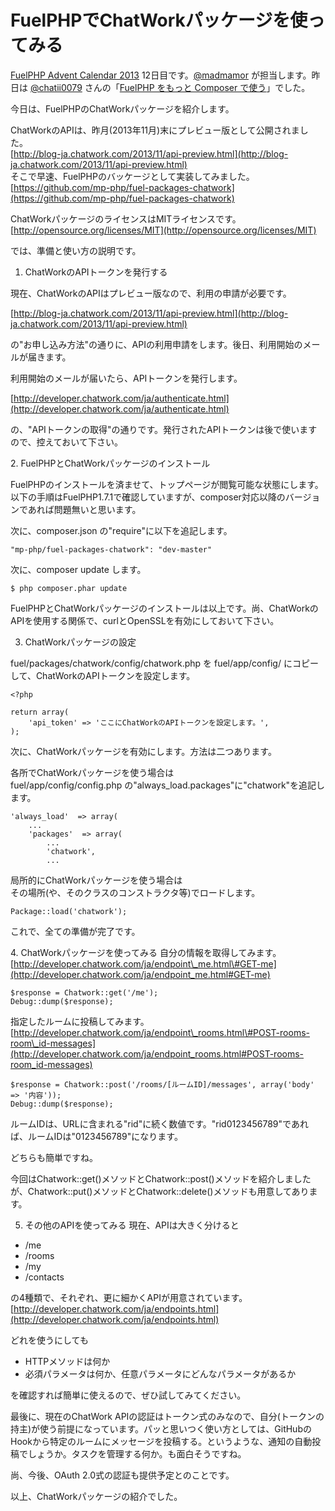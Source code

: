 FuelPHPでChatWorkパッケージを使ってみる
=======================================

[FuelPHP Advent Calendar 2013](http://atnd.org/events/45096) 12日目です。[@madmamor](https://twitter.com/madmamor) が担当します。昨日は [@chatii0079](https://twitter.com/chatii0079) さんの「[FuelPHP をもっと Composer で使う](http://chatii.net/articles/php/2013/12/fuelphp-composer.html)」でした。  
   
   
 今日は、FuelPHPのChatWorkパッケージを紹介します。  
   
 ChatWorkのAPIは、昨月(2013年11月)末にプレビュー版として公開されました。  
 [http://blog-ja.chatwork.com/2013/11/api-preview.html](http://blog-ja.chatwork.com/2013/11/api-preview.html)  
 そこで早速、FuelPHPのバッケージとして実装してみました。  
 [https://github.com/mp-php/fuel-packages-chatwork](https://github.com/mp-php/fuel-packages-chatwork)  
   
 ChatWorkパッケージのライセンスはMITライセンスです。  
 [http://opensource.org/licenses/MIT](http://opensource.org/licenses/MIT)  
   
 では、準備と使い方の説明です。  
   
   
 1. ChatWorkのAPIトークンを発行する

現在、ChatWorkのAPIはプレビュー版なので、利用の申請が必要です。

[http://blog-ja.chatwork.com/2013/11/api-preview.html](http://blog-ja.chatwork.com/2013/11/api-preview.html)

の"お申し込み方法"の通りに、APIの利用申請をします。後日、利用開始のメールが届きます。

  

利用開始のメールが届いたら、APIトークンを発行します。

[http://developer.chatwork.com/ja/authenticate.html](http://developer.chatwork.com/ja/authenticate.html)

の、"APIトークンの取得"の通りです。発行されたAPIトークンは後で使いますので、控えておいて下さい。  
   
   

​2. FuelPHPとChatWorkパッケージのインストール

FuelPHPのインストールを済ませて、トップページが閲覧可能な状態にします。以下の手順はFuelPHP1.7.1で確認していますが、composer対応以降のバージョンであれば問題無いと思います。

  
 次に、composer.json の"require"に以下を追記します。

~~~~ {.brush:text}
"mp-php/fuel-packages-chatwork": "dev-master"
~~~~

  

次に、composer update します。  

~~~~ {.brush:text}
$ php composer.phar update
~~~~

  
 FuelPHPとChatWorkパッケージのインストールは以上です。尚、ChatWorkのAPIを使用する関係で、curlとOpenSSLを有効にしておいて下さい。  
   
   
 3. ChatWorkパッケージの設定

fuel/packages/chatwork/config/chatwork.php を fuel/app/config/ にコピーして、ChatWorkのAPIトークンを設定します。

~~~~ {.brush:php}
<?php

return array(
    'api_token' => 'ここにChatWorkのAPIトークンを設定します。',
);
~~~~

  
 次に、ChatWorkパッケージを有効にします。方法は二つあります。  
   
 各所でChatWorkパッケージを使う場合は  
 fuel/app/config/config.php の"always\_load.packages"に"chatwork"を追記します。  

~~~~ {.brush:php}
'always_load'  => array(
    ...
    'packages'  => array(
        ...
        'chatwork',
        ...
~~~~

  
 局所的にChatWorkパッケージを使う場合は  
 その場所(や、そのクラスのコンストラクタ等)でロードします。  

~~~~ {.brush:php}
Package::load('chatwork');
~~~~

  
 これで、全ての準備が完了です。  
   
   

​4. ChatWorkパッケージを使ってみる 自分の情報を取得してみます。   
 [http://developer.chatwork.com/ja/endpoint\_me.html\#GET-me](http://developer.chatwork.com/ja/endpoint_me.html#GET-me)  

~~~~ {.brush:php}
$response = Chatwork::get('/me');
Debug::dump($response);
~~~~

  

指定したルームに投稿してみます。   
 [http://developer.chatwork.com/ja/endpoint\_rooms.html\#POST-rooms-room\_id-messages](http://developer.chatwork.com/ja/endpoint_rooms.html#POST-rooms-room_id-messages)  

~~~~ {.brush:php}
$response = Chatwork::post('/rooms/[ルームID]/messages', array('body' => '内容'));
Debug::dump($response);
~~~~

ルームIDは、URLに含まれる"rid"に続く数値です。"rid0123456789"であれば、ルームIDは"0123456789"になります。  
   
 どちらも簡単ですね。  
   
 今回はChatwork::get()メソッドとChatwork::post()メソッドを紹介しましたが、Chatwork::put()メソッドとChatwork::delete()メソッドも用意してあります。  
   
   
 5. その他のAPIを使ってみる 現在、APIは大きく分けると  

-   /me
-   /rooms
-   /my
-   /contacts

の4種類で、それぞれ、更に細かくAPIが用意されています。  
 [http://developer.chatwork.com/ja/endpoints.html](http://developer.chatwork.com/ja/endpoints.html)  
   
 どれを使うにしても

-   HTTPメソッドは何か
-   必須パラメータは何か、任意パラメータにどんなパラメータがあるか

を確認すれば簡単に使えるので、ぜひ試してみてください。

  
   
 最後に、現在のChatWork APIの認証はトークン式のみなので、自分(トークンの持主)が使う前提になっています。パッと思いつく使い方としては、GitHubのHookから特定のルームにメッセージを投稿する。というような、通知の自動投稿でしょうか。タスクを管理する何か。も面白そうですね。  
   
 尚、今後、OAuth 2.0式の認証も提供予定とのことです。  
   
   

以上、ChatWorkパッケージの紹介でした。
